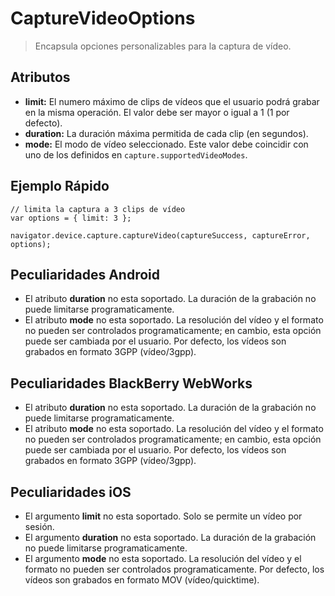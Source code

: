 CaptureVideoOptions
===================

> Encapsula opciones personalizables para la captura de vídeo.

Atributos
---------

- __limit:__ El numero máximo de clips de vídeos que el usuario podrá grabar en la misma operación. El valor debe ser mayor o igual a 1 (1 por defecto).
- __duration:__ La duración máxima permitida de cada clip (en segundos).
- __mode:__ El modo de vídeo seleccionado. Este valor debe coincidir con uno de los definidos en `capture.supportedVideoModes`.

Ejemplo Rápido
--------------

    // limita la captura a 3 clips de vídeo
    var options = { limit: 3 };

    navigator.device.capture.captureVideo(captureSuccess, captureError, options);

Peculiaridades Android
----------------------

- El atributo __duration__ no esta soportado. La duración de la grabación no puede limitarse programaticamente.
- El atributo __mode__ no esta soportado. La resolución del vídeo y el formato no pueden ser controlados programaticamente; en cambio, esta opción puede ser cambiada por el usuario. Por defecto, los vídeos son grabados en formato 3GPP (vídeo/3gpp).


Peculiaridades BlackBerry WebWorks
----------------------------------

- El atributo __duration__ no esta soportado. La duración de la grabación no puede limitarse programaticamente.
- El atributo __mode__ no esta soportado.  La resolución del vídeo y el formato no pueden ser controlados programaticamente; en cambio, esta opción puede ser cambiada por el usuario. Por defecto, los vídeos son grabados en formato 3GPP (vídeo/3gpp).

Peculiaridades iOS
------------------

- El argumento __limit__ no esta soportado. Solo se permite un vídeo por sesión.
- El argumento __duration__ no esta soportado. La duración de la grabación no puede limitarse programaticamente.
- El argumento __mode__ no esta soportado. La resolución del vídeo y el formato no pueden ser controlados programaticamente. Por defecto, los vídeos son grabados en formato MOV (vídeo/quicktime).

